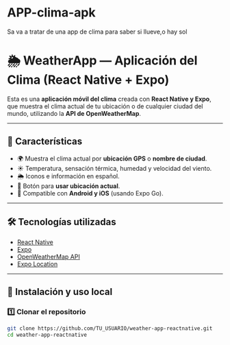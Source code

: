 # APP-clima-apk
 Sa va a tratar de una app de clima para saber si llueve,o hay sol 
# 🌦️ WeatherApp — Aplicación del Clima (React Native + Expo)

Esta es una **aplicación móvil del clima** creada con **React Native y Expo**, que muestra el clima actual de tu ubicación o de cualquier ciudad del mundo, utilizando la **API de OpenWeatherMap**.

---

## 📱 Características

- 🌍 Muestra el clima actual por **ubicación GPS** o **nombre de ciudad**.  
- ☀️ Temperatura, sensación térmica, humedad y velocidad del viento.  
- 🌦️ Iconos e información en español.  
- 📍 Botón para **usar ubicación actual**.  
- 📱 Compatible con **Android y iOS** (usando Expo Go).  

---

## 🛠️ Tecnologías utilizadas

- [React Native](https://reactnative.dev/)  
- [Expo](https://expo.dev/)  
- [OpenWeatherMap API](https://openweathermap.org/)  
- [Expo Location](https://docs.expo.dev/versions/latest/sdk/location/)

---

## 🚀 Instalación y uso local

### 1️⃣ Clonar el repositorio

```bash
git clone https://github.com/TU_USUARIO/weather-app-reactnative.git
cd weather-app-reactnative

